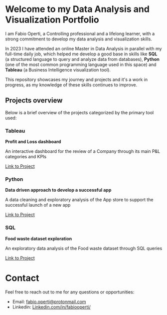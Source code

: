 # **Welcome to my Data Analysis and Visualization Portfolio**

I am Fabio Operti, a Controlling professional and a lifelong learner, with a strong commitment to develop my data analysis and visualization skills.

In 2023 I have attended an online Master in Data Analysis in parallel with my full-time daily job, which helped me develop a good base in skills like 
**SQL** (a structured language to query and analyze data from databases), **Python** (one of the most common programming language used in this space) and 
**Tableau** (a Business Intelligence visualization tool).

This repository showcases my journey and projects and it's a work in progress, as my knowledge of these skills continues to improve.

## Projects overview

Below is a brief overview of the projects categorized by the primary tool used:

### Tableau

**Profit and Loss dashboard**

An interactive dashboard for the review of a Company through its main P&L categories and KPIs

[Link to Project](https://github.com/fabiooperti/Fabio-Operti---Data-analytics-project/tree/main/Tableau%20project)

### Python

**Data driven approach to develop a successful app**

A data cleaning and exploratory analysis of the App store to support the successful launch of a new app

[Link to Project](https://github.com/fabiooperti/Fabio-Operti---Data-analytics-project/tree/main/Python%20project)

### SQL

**Food waste dataset exploration**

An exploratory data analysis of the Food waste dataset through SQL queries

[Link to Project](https://github.com/fabiooperti/Fabio-Operti---Data-analytics-project/tree/main/SQL%20project/Food%20waste)

# Contact

Feel free to reach out to me for any questions or opportunities:
- Email: fabio.operti@protonmail.com
- Linkedin: [Linkedin.com/in/fabiooperti/](https://www.linkedin.com/in/fabiooperti/)
